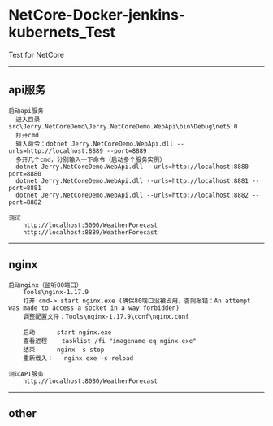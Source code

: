 # NetCore-Docker-jenkins-kubernets_Test
Test for NetCore 


------------------------------------------------
api服务
------------------------------------------------
	启动api服务
	  进入目录src\Jerry.NetCoreDemo\Jerry.NetCoreDemo.WebApi\bin\Debug\net5.0
	  打开cmd
	  输入命令：dotnet Jerry.NetCoreDemo.WebApi.dll --urls=http://localhost:8889 --port=8889
	  多开几个cmd，分别输入一下命令（启动多个服务实例）
	  dotnet Jerry.NetCoreDemo.WebApi.dll --urls=http://localhost:8880 --port=8880
	  dotnet Jerry.NetCoreDemo.WebApi.dll --urls=http://localhost:8881 --port=8881
	  dotnet Jerry.NetCoreDemo.WebApi.dll --urls=http://localhost:8882 --port=8882
	
	测试
		http://localhost:5000/WeatherForecast
		http://localhost:8889/WeatherForecast

------------------------------------------------
nginx
------------------------------------------------
	启动nginx（监听80端口）
		Tools\nginx-1.17.9 
		打开 cmd-> start nginx.exe (确保80端口没被占用，否则报错：An attempt was made to access a socket in a way forbidden)
		调整配置文件：Tools\nginx-1.17.9\conf\nginx.conf
	  
		启动		start nginx.exe
		查看进程	tasklist /fi "imagename eq nginx.exe"
		结束		nginx -s stop
		重新载入：	nginx.exe -s reload
	
	测试API服务
		http://localhost:8080/WeatherForecast

------------------------------------------------
other
------------------------------------------------